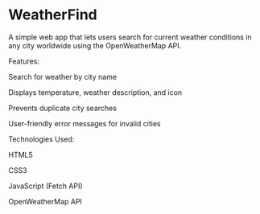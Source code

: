 # WeatherFind
A simple web app that lets users search for current weather conditions in any city worldwide using the OpenWeatherMap API.

Features:

Search for weather by city name

Displays temperature, weather description, and icon

Prevents duplicate city searches

User-friendly error messages for invalid cities

Technologies Used:

HTML5

CSS3

JavaScript (Fetch API)

OpenWeatherMap API
